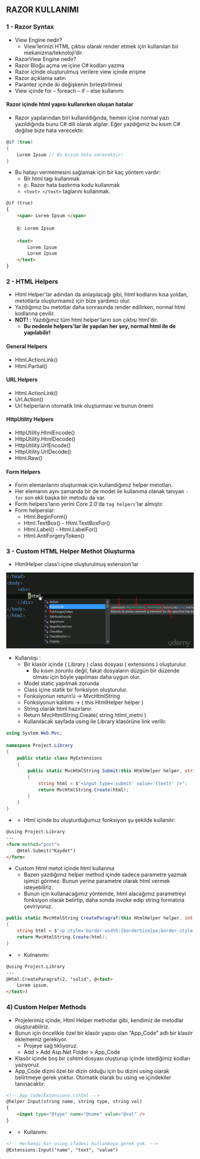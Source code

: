 ## RAZOR KULLANIMI

### 1 - Razor Syntax
- View Engine nedir?
    - View’lerinizi HTML çıktısı olarak render etmek için kullanılan bir mekanizma/teknoloji’dir.
- RazorView Engine nedir?
- Razor Bloğu açma ve içine C# kodları yazma
- Razor içinde oluşturulmuş verilere view içinde erişme
- Razor açıklama satırı
- Parantez içinde iki değişkenin birleştirilmesi  
- View içinde for – foreach – if – else kullanımı

#### Razor içinde html yapısı kullanırken oluşan hatalar
- Razor yapılarından biri kullanıldığında, hemen içine normal yazı yazıldığında bunu C# dili olarak algılar. Eğer yazdığımız bu kısım C# değilse bize hata verecektir.

```cs
@if (true)
{
    Lorem Ipsum // Bu kısım hata verecektir!
}
```

- Bu hatayı vermemesini sağlamak için bir kaç yöntem vardır:
    - Bir html tagı kullanmak
    - `@:` Razor hata bastırma kodu kullanmak
    - `<text> </text>` taglarını kullanmak.

```html
@if (true)
{
    <span> Lorem Ipsum </span>
    
    @: Lorem Ipsum
    
    <text>
        Lorem Ipsum
        Lorem Ipsum
    </text>
}
```

### 2 - HTML Helpers
- Html Helper'lar adından da anlaşılacağı gibi, html kodlarını kısa yoldan, metotlarla oluşturmamız için bize yardımcı olur.
- Yazdığımız bu metotlar daha sonrasında render edilirken, normal html kodlarına çevilir.
- **NOT! :** Yazdığımız tüm html helper'ların son çıktısı html'dir.
    - **Bu nedenle helpers'lar ile yapılan her şey, normal html ile de yapılabilir!**

#### General Helpers
- Html.ActionLink()
- Html.Partial()

#### URL Helpers
- Html.ActionLink()
- Url.Action()
- Url helperların otomatik link oluşturması ve bunun önemi

#### HttpUtility Helpers
- HttpUtility.HtmlEncode() 
- HttpUtility.HtmlDecode()
- HttpUtility.UrlEncode() 
- HttpUtility.UrlDecode()
- Html.Raw()

#### Form Helpers
- Form elemanlarını oluşturmak için kullandığımız helper metotları.
- Her elemanın aynı zamanda bir de model ile kullanıma olanak tanıyan `-for` son ekli başka bir metodu da var.
- Form helpers'ların yerini Core 2.0'da `tag helpers`'lar almıştır.
- Form helperslar:
    - Html.BeginForm()
    - Html.TextBox() - Html.TextBoxFor()
    - Html.Label() - Html.LabelFor()
    - Html.AntiForgeryToken()

### 3 - Custom HTML Helper Methot Oluşturma
- HtmlHelper class’ı içine oluşturulmuş extension’lar

<p align="center">
    <img src="assets/03.PNG" style="max-height:300px" />
</p>

- Kullanılışı :	
    - Bir klasör içinde ( Library ) class dosyası ( extensions ) oluşturulur.
        - Bu kısım zorunlu değil, fakat dosyaların düzgün bir düzende olması için böyle yapılması daha uygun olur.
    - Model static yapılmak zorunda
    - Class içine statik bir fonksiyon oluşturulur.
    - Fonksiyonun return’ü -> MvcHtmlString
    - Fonksiyonun kalıtımı -> ( this HtmlHelper helper )
    - String olarak html hazırlanır.
    - Return MvcHtmlString.Create( string htlml_metni )
    - Kullanılacak sayfada using ile Library klasörüne link verilir.

```cs
using System.Web.Mvc;

namespace Project.Library
{
    public static class MyExtensions
    {
        public static MvcHtmlString Submit(this HtmlHelper helper, string text)
        {
            string html = $"<input type='submit' value='{text}' />";
            return MvcHtmlString.Create(html);
        }
    }
}
```
- - Html içinde bu oluşturduğumuz fonksiyon şu şekilde kullanılır:

```html
@using Project.Library
---
<form method="post">
    @Html.Submit("Kaydet")
</form>
```

- Custom Html metot içinde html kullanma
    - Bazen yazdığımız helper method içinde sadece parametre yazmak işimizi görmez. Bunun yerine parametre olarak html vermek isteyebiliriz. 
    - Bunun için kullanacağımız yöntemde, html alacağımız parametreyi fonksiyon olarak belirtip, daha sonda invoke edip string formatına çeviriyoruz.

```cs
public static MvcHtmlString CreateParagraf(this HtmlHelper helper, int borderSize = 3, string borderType = "solid", Func<object, HelperResult> template = null)
{
    string html = $"<p style='border-width:{borderSize}px;border-style:{borderType}'>{template.Invoke(null)}</p>";
    return MvcHtmlString.Create(html);
}
```

- - Kulnanımı:

```html
@using Project.Library
---
@Html.CreateParagraf(2, "solid", @<text>
    Lorem ipsum.
</text>)
```


### 4) Custom Helper Methods
- Projelerimiz içinde, Html Helper methotlar gibi, kendimiz de metodlar oluşturabiliriz.
- Bunun için öncelikle özel bir klasör yapısı olan “App_Code” adlı bir klasör eklememiz gerekiyor.
    - Projeye sağ tıklıyoruz.
    - Add > Add Asp.Net Folder > App_Code
- Klasör içinde boş bir cshtml dosyası oluşturup içinde istediğimiz kodları yazıyoruz.
- App_Code dizini özel bir dizin olduğu için bu dizini using olarak belirtmeye gerek yoktur. Otomatik olarak bu using ve içindekiler tanınacaktır.

```html
<!-- App_Code/Extensions.cshtml -->
@helper Input(string name, string type, string val)
{
    <input type="@type" name="@name" value="@val" />
}
``` 

- - Kullanımı:

```html
<!-- Herhangi bir using ifadesi kullanmaya gerek yok. -->
@Extensions.Input("name", "text", "value")
```